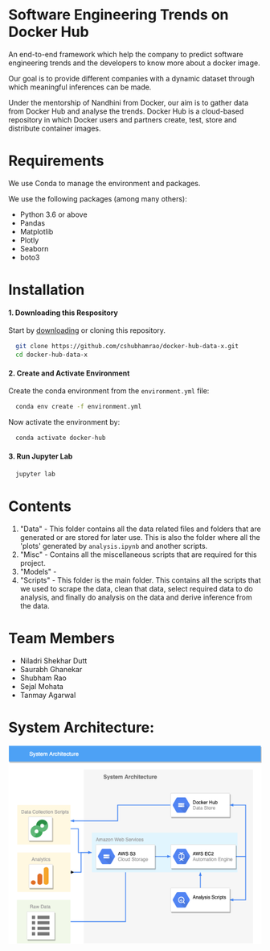 Software Engineering Trends on Docker Hub
=========================================

An end-to-end framework which help the company to predict software engineering trends and the developers to know more about a docker image.

Our goal is to provide different companies with a dynamic dataset through which meaningful inferences can be made.

Under the mentorship of Nandhini from Docker, our aim is to gather data from Docker Hub and analyse the trends. Docker Hub is a cloud-based repository in which Docker users and partners create, test, store and distribute container images.

# Requirements
We use Conda to manage the environment and packages.

We use the following packages (among many others):
- Python 3.6 or above
- Pandas
- Matplotlib
- Plotly
- Seaborn
- boto3

# Installation
#### 1. Downloading this Respository
Start by [downloading](https://github.com/cshubhamrao/docker-hub-data-x.git) or cloning this repository.
```bash
  git clone https://github.com/cshubhamrao/docker-hub-data-x.git
  cd docker-hub-data-x
```

#### 2. Create and Activate Environment
Create the conda environment from the `environment.yml` file:

```bash
  conda env create -f environment.yml
```

Now activate the environment by:

```bash
  conda activate docker-hub
```

#### 3. Run Jupyter Lab

```bash
  jupyter lab
```

# Contents
1. "Data" - This folder contains all the data related files and folders that are generated or are stored for later use. This is also the folder where all the 'plots' generated by ```analysis.ipynb``` and another scripts.
2. "Misc" - Contains all the miscellaneous scripts that are required for this project.
3. "Models" - 
4. "Scripts" - This folder is the main folder. This contains all the scripts that we used to scrape the data, clean that data, select required data to do analysis, and finally do analysis on the data and derive inference from the data.

# Team Members
- Niladri Shekhar Dutt
- Saurabh Ghanekar
- Shubham Rao
- Sejal Mohata
- Tanmay Agarwal

# System Architecture:
![Architecture](Datax_architecture.png)
